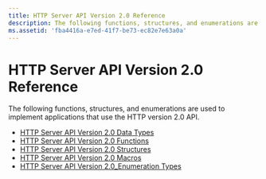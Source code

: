 ```yaml
---
title: HTTP Server API Version 2.0 Reference
description: The following functions, structures, and enumerations are used to implement applications that use the HTTP version 2.0 API.
ms.assetid: 'fba4416a-e7ed-41f7-be73-ec82e7e63a0a'
---
```


# HTTP Server API Version 2.0 Reference

The following functions, structures, and enumerations are used to implement applications that use the HTTP version 2.0 API.

-   [HTTP Server API Version 2.0 Data Types](http-server-api-version-2-0-data-types.md)
-   [HTTP Server API Version 2.0 Functions](http-server-api-version-2-0-functions.md)
-   [HTTP Server API Version 2.0 Structures](http-server-api-version-2-0-structures.md)
-   [HTTP Server API Version 2.0 Macros](http-server-api-version-2-0-macros.md)
-   [HTTP Server API Version 2.0\_Enumeration Types](http-server-api-version-2-0-enumeration-types.md)

 

 




